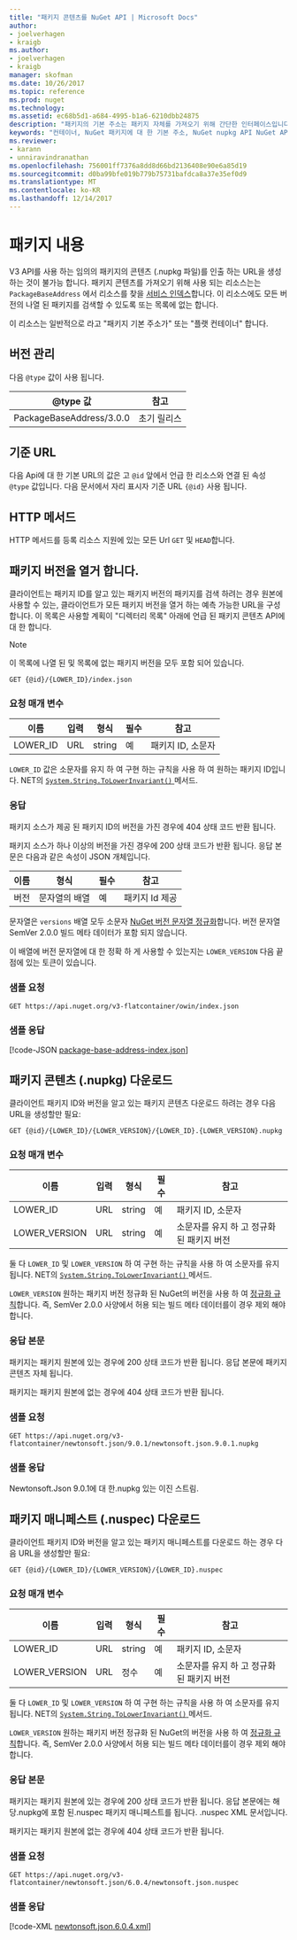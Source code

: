 ```yaml
---
title: "패키지 콘텐츠를 NuGet API | Microsoft Docs"
author:
- joelverhagen
- kraigb
ms.author:
- joelverhagen
- kraigb
manager: skofman
ms.date: 10/26/2017
ms.topic: reference
ms.prod: nuget
ms.technology: 
ms.assetid: ec68b5d1-a684-4995-b1a6-6210dbb24875
description: "패키지의 기본 주소는 패키지 자체를 가져오기 위해 간단한 인터페이스입니다."
keywords: "컨테이너, NuGet 패키지에 대 한 기본 주소, NuGet nupkg API NuGet API 패키지 버전 NuGet API NuGet 플랫 목록에 없는 패키지, 다운로드 nuspec NuGet API"
ms.reviewer:
- karann
- unniravindranathan
ms.openlocfilehash: 756001ff7376a8dd8d66bd2136408e90e6a85d19
ms.sourcegitcommit: d0ba99bfe019b779b75731bafdca8a37e35ef0d9
ms.translationtype: MT
ms.contentlocale: ko-KR
ms.lasthandoff: 12/14/2017
---
```

# <a name="package-content"></a>패키지 내용

V3 API를 사용 하는 임의의 패키지의 콘텐츠 (.nupkg 파일)를 인출 하는 URL을 생성 하는 것이 불가능 합니다. 패키지 콘텐츠를 가져오기 위해 사용 되는 리소스는는 `PackageBaseAddress` 에서 리소스를 찾을 [서비스 인덱스](service-index.md)합니다. 이 리소스에도 모든 버전의 나열 된 패키지를 검색할 수 있도록 또는 목록에 없는 합니다.

이 리소스는 일반적으로 라고 "패키지 기본 주소가" 또는 "플랫 컨테이너" 합니다.

## <a name="versioning"></a>버전 관리

다음 `@type` 값이 사용 됩니다.

@type 값              | 참고
------------------------ | -----
PackageBaseAddress/3.0.0 | 초기 릴리스

## <a name="base-url"></a>기준 URL

다음 Api에 대 한 기본 URL의 값은 고 `@id` 앞에서 언급 한 리소스와 연결 된 속성 `@type` 값입니다. 다음 문서에서 자리 표시자 기준 URL `{@id}` 사용 됩니다.

## <a name="http-methods"></a>HTTP 메서드

HTTP 메서드를 등록 리소스 지원에 있는 모든 Url `GET` 및 `HEAD`합니다.

## <a name="enumerate-package-versions"></a>패키지 버전을 열거 합니다.

클라이언트는 패키지 ID를 알고 있는 패키지 버전의 패키지를 검색 하려는 경우 원본에 사용할 수 있는, 클라이언트가 모든 패키지 버전을 열거 하는 예측 가능한 URL을 구성 합니다. 이 목록은 사용할 계획이 "디렉터리 목록" 아래에 언급 된 패키지 콘텐츠 API에 대 한 합니다.

> [!Note]
> 이 목록에 나열 된 및 목록에 없는 패키지 버전을 모두 포함 되어 있습니다.

```
GET {@id}/{LOWER_ID}/index.json
```

### <a name="request-parameters"></a>요청 매개 변수

이름     | 입력     | 형식    | 필수 | 참고
-------- | ------ | ------- | -------- | -----
LOWER_ID | URL    | string  | 예      | 패키지 ID, 소문자

`LOWER_ID` 값은 소문자를 유지 하 여 구현 하는 규칙을 사용 하 여 원하는 패키지 ID입니다. NET의 [ `System.String.ToLowerInvariant()` ](https://msdn.microsoft.com/en-us/library/system.string.tolowerinvariant.aspx) 메서드.

### <a name="response"></a>응답

패키지 소스가 제공 된 패키지 ID의 버전을 가진 경우에 404 상태 코드 반환 됩니다.

패키지 소스가 하나 이상의 버전을 가진 경우에 200 상태 코드가 반환 됩니다. 응답 본문은 다음과 같은 속성이 JSON 개체입니다.

이름     | 형식             | 필수 | 참고
-------- | ---------------- | -------- | -----
버전 | 문자열의 배열 | 예      | 패키지 Id 제공

문자열은 `versions` 배열 모두 소문자 [NuGet 버전 문자열 정규화](../reference/package-versioning.md#normalized-version-numbers)합니다. 버전 문자열 SemVer 2.0.0 빌드 메타 데이터가 포함 되지 않습니다.

이 배열에 버전 문자열에 대 한 정확 하 게 사용할 수 있는지는 `LOWER_VERSION` 다음 끝점에 있는 토큰이 있습니다.

### <a name="sample-request"></a>샘플 요청

```
GET https://api.nuget.org/v3-flatcontainer/owin/index.json
```

### <a name="sample-response"></a>샘플 응답

[!code-JSON [package-base-address-index.json](./_data/package-base-address-index.json)]

## <a name="download-package-content-nupkg"></a>패키지 콘텐츠 (.nupkg) 다운로드

클라이언트 패키지 ID와 버전을 알고 있는 패키지 콘텐츠 다운로드 하려는 경우 다음 URL을 생성할만 필요:

```
GET {@id}/{LOWER_ID}/{LOWER_VERSION}/{LOWER_ID}.{LOWER_VERSION}.nupkg
```

### <a name="request-parameters"></a>요청 매개 변수

이름          | 입력     | 형식   | 필수 | 참고
------------- | ------ | ------ | -------- | -----
LOWER_ID      | URL    | string | 예      | 패키지 ID, 소문자
LOWER_VERSION | URL    | string | 예      | 소문자를 유지 하 고 정규화 된 패키지 버전

둘 다 `LOWER_ID` 및 `LOWER_VERSION` 하 여 구현 하는 규칙을 사용 하 여 소문자를 유지 됩니다. NET의 [ `System.String.ToLowerInvariant()` ](https://msdn.microsoft.com/en-us/library/system.string.tolowerinvariant.aspx) 메서드.

`LOWER_VERSION` 원하는 패키지 버전 정규화 된 NuGet의 버전을 사용 하 여 [정규화 규칙](../reference/package-versioning.md#normalized-version-numbers)합니다. 즉, SemVer 2.0.0 사양에서 허용 되는 빌드 메타 데이터를이 경우 제외 해야 합니다.

### <a name="response-body"></a>응답 본문

패키지는 패키지 원본에 있는 경우에 200 상태 코드가 반환 됩니다. 응답 본문에 패키지 콘텐츠 자체 됩니다.

패키지는 패키지 원본에 없는 경우에 404 상태 코드가 반환 됩니다.

### <a name="sample-request"></a>샘플 요청

```
GET https://api.nuget.org/v3-flatcontainer/newtonsoft.json/9.0.1/newtonsoft.json.9.0.1.nupkg
```

### <a name="sample-response"></a>샘플 응답

Newtonsoft.Json 9.0.1에 대 한.nupkg 있는 이진 스트림.

## <a name="download-package-manifest-nuspec"></a>패키지 매니페스트 (.nuspec) 다운로드

클라이언트 패키지 ID와 버전을 알고 있는 패키지 매니페스트를 다운로드 하는 경우 다음 URL을 생성할만 필요:

```
GET {@id}/{LOWER_ID}/{LOWER_VERSION}/{LOWER_ID}.nuspec
```

### <a name="request-parameters"></a>요청 매개 변수

이름          | 입력     | 형식    | 필수 | 참고
------------- | ------ | ------- | -------- | -----
LOWER_ID      | URL    | string  | 예      | 패키지 ID, 소문자
LOWER_VERSION | URL    | 정수 | 예      | 소문자를 유지 하 고 정규화 된 패키지 버전

둘 다 `LOWER_ID` 및 `LOWER_VERSION` 하 여 구현 하는 규칙을 사용 하 여 소문자를 유지 됩니다. NET의 [ `System.String.ToLowerInvariant()` ](https://msdn.microsoft.com/en-us/library/system.string.tolowerinvariant.aspx) 메서드.

`LOWER_VERSION` 원하는 패키지 버전 정규화 된 NuGet의 버전을 사용 하 여 [정규화 규칙](../reference/package-versioning.md#normalized-version-numbers)합니다. 즉, SemVer 2.0.0 사양에서 허용 되는 빌드 메타 데이터를이 경우 제외 해야 합니다.

### <a name="response-body"></a>응답 본문

패키지는 패키지 원본에 있는 경우에 200 상태 코드가 반환 됩니다. 응답 본문에는 해당.nupkg에 포함 된.nuspec 패키지 매니페스트를 됩니다. .nuspec XML 문서입니다.

패키지는 패키지 원본에 없는 경우에 404 상태 코드가 반환 됩니다.

### <a name="sample-request"></a>샘플 요청

```
GET https://api.nuget.org/v3-flatcontainer/newtonsoft.json/6.0.4/newtonsoft.json.nuspec
```

### <a name="sample-response"></a>샘플 응답

[!code-XML [newtonsoft.json.6.0.4.xml](./_data/newtonsoft.json.6.0.4.xml)]
